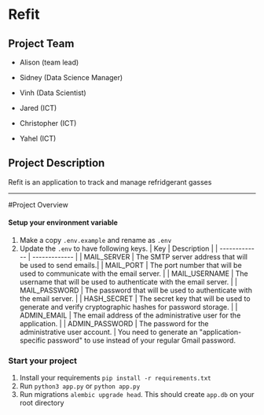 # Refit

## Project Team

- Alison (team lead)
- Sidney (Data Science Manager)
- Vinh (Data Scientist)

- Jared (ICT)
- Christopher (ICT)
- Yahel (ICT)

## Project Description
Refit is an application to track and manage refridgerant gasses

---

#Project Overview

#### Setup your environment variable

1. Make a copy `.env.example` and rename as `.env`
2. Update the `.env` to have following keys.
   | Key | Description |
   | ------------- | ------------- |
   | MAIL_SERVER | The SMTP server address that will be used to send emails.|
   | MAIL_PORT | The port number that will be used to communicate with the email server. |
   | MAIL_USERNAME | The username that will be used to authenticate with the email server. |
   | MAIL_PASSWORD | The password that will be used to authenticate with the email server. |
   | HASH_SECRET | The secret key that will be used to generate and verify cryptographic hashes for password storage. |
   | ADMIN_EMAIL | The email address of the administrative user for the application. |
   | ADMIN_PASSWORD | The password for the administrative user account. |
   You need to generate an "application-specific password" to use instead of your regular Gmail password.

### Start your project

1. Install your requirements `pip install -r requirements.txt`
2. Run `python3 app.py` or `python app.py`
3. Run migrations `alembic upgrade head`. This should create `app.db` on your root directory
